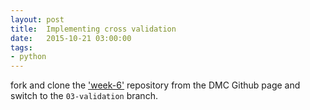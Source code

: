 ```yaml
---
layout: post
title:  Implementing cross validation
date:   2015-10-21 03:00:00
tags:
- python
---
```


fork and clone the ['week-6'](https://github.com/data-mining-the-city/week-6) repository from the DMC Github page and switch to the `03-validation` branch. 